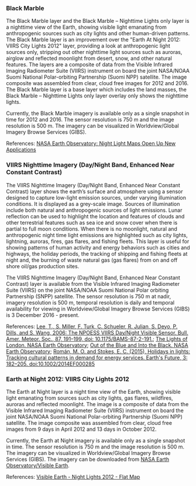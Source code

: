### Black Marble
The Black Marble layer and the Black Marble – Nighttime Lights only layer is a nighttime view of the Earth, showing visible light emanating from anthropogenic sources such as city lights and other human-driven patterns. The Black Marble layer is an improvement over the "Earth At Night 2012: VIIRS City Lights 2012" layer, providing a look at anthropogenic light sources only, stripping out other nighttime light sources such as auroras, airglow and reflected moonlight from desert, snow, and other natural features. The layers are a composite of data from the Visible Infrared Imaging Radiometer Suite (VIIRS) instrument on board the joint NASA/NOAA Suomi National Polar-orbiting Partnership (Suomi NPP) satellite. The image composite was assembled from clear, cloud free images for 2012 and 2016. The Black Marble layer is a base layer which includes the land masses, the Black Marble – Nighttime Lights only layer overlay only shows the nighttime lights.

Currently, the Black Marble imagery is available only as a single snapshot in time for 2012 and 2016. The sensor resolution is 750 m and the image resolution is 500 m. The imagery can be visualized in Worldview/Global Imagery Browse Services (GIBS).

References: [NASA Earth Observatory: Night Light Maps Open Up New Applications](https://earthobservatory.nasa.gov/Features/NightLights)

### VIIRS Nighttime Imagery (Day/Night Band, Enhanced Near Constant Contrast)

The VIIRS Nighttime Imagery (Day/Night Band, Enhanced Near Constant Contrast) layer shows the earth’s surface and atmosphere using a sensor designed to capture low-light emission sources, under varying illumination conditions. It is displayed as a grey-scale image. Sources of illumination include both natural and anthropogenic sources of light emissions. Lunar reflection can be used to highlight the location and features of clouds and other terrestrial features such as sea ice and snow cover when there is partial to full moon conditions. When there is no moonlight, natural and anthropogenic night time light emissions are highlighted such as city lights, lightning, auroras, fires, gas flares, and fishing fleets. This layer is useful for showing patterns of human activity and energy behaviors such as cities and highways, the holiday periods, the tracking of shipping and fishing fleets at night and, the burning of waste natural gas (gas flares) from on and off shore oil/gas production sites.

The VIIRS Nighttime Imagery (Day/Night Band, Enhanced Near Constant Contrast) layer is available from the Visible Infrared Imaging Radiometer Suite (VIIRS) on the joint NASA/NOAA Suomi National Polar orbiting Partnership (SNPP) satellite. The sensor resolution is 750 m at nadir, imagery resolution is 500 m, temporal resolution is daily and temporal availability for viewing in Worldview/Global Imagery Browse Services (GIBS) is 3 December 2016 - present.

References: [Lee, T., S. Miller, F. Turk, C. Schueler, R. Julian, S. Deyo, P. Dills, and S. Wang, 2006: The NPOESS VIIRS Day/Night Visible Sensor. Bull. Amer. Meteor. Soc., 87, 191–199, doi: 10.1175/BAMS-87-2-191.](http://journals.ametsoc.org/doi/abs/10.1175/BAMS-87-2-191); [The Lights of London. NASA Earth Observatory](http://earthobservatory.nasa.gov/IOTD/view.php?id=78674); [Out of the Blue and Into the Black. NASA Earth Observatory](http://earthobservatory.nasa.gov/Features/IntotheBlack/); [Román, M. O. and Stokes, E. C. (2015), Holidays in lights: Tracking cultural patterns in demand for energy services. Earth's Future, 3: 182–205. doi:10.1002/2014EF000285](http://onlinelibrary.wiley.com/doi/10.1002/2014EF000285/full)

### Earth at Night 2012: VIIRS City Lights 2012
The Earth at Night layer is a night time view of the Earth, showing visible light emanating from sources such as city lights, gas flares, wildfires, auroras and reflected moonlight. The image is a composite of data from the Visible Infrared Imaging Radiometer Suite (VIIRS) instrument on board the joint NASA/NOAA Suomi National Polar-orbiting Partnership (Suomi NPP) satellite. The image composite was assembled from clear, cloud free images from 9 days in April 2012 and 13 days in October 2012.

Currently, the Earth at Night imagery is available only as a single snapshot in time. The sensor resolution is 750 m and the image resolution is 500 m. The imagery can be visualized in Worldview/Global Imagery Browse Services (GIBS). The imagery can be downloaded from [NASA Earth Observatory/Visible Earth](http://visibleearth.nasa.gov/view.php?id=79765).

References: [Visible Earth - Night Lights 2012 - Flat Map](http://visibleearth.nasa.gov/view.php?id=79765)
